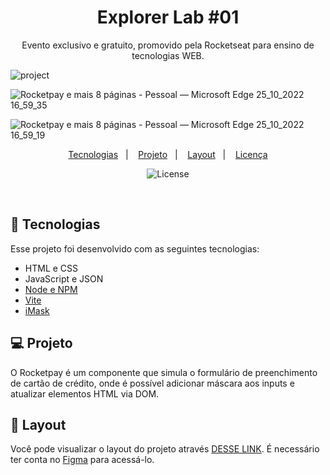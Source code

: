<h1 align="center"> Explorer Lab #01 </h1>

<p align="center">
Evento exclusivo e gratuito, promovido pela Rocketseat para ensino de tecnologias WEB.
</p>

![project](https://user-images.githubusercontent.com/101364762/197880398-665a46b7-29a9-4053-bc19-a0cb45121b6c.png)

![Rocketpay e mais 8 páginas - Pessoal — Microsoft​ Edge 25_10_2022 16_59_35](https://user-images.githubusercontent.com/101364762/197880392-4dcc537f-8892-4753-9606-d33c2b1ed6be.png)

![Rocketpay e mais 8 páginas - Pessoal — Microsoft​ Edge 25_10_2022 16_59_19](https://user-images.githubusercontent.com/101364762/197880396-cd7219cf-b456-410a-8e73-13c0eefdcf6f.png)

<p align="center">
  <a href="#-tecnologias">Tecnologias</a>&nbsp;&nbsp;&nbsp;|&nbsp;&nbsp;&nbsp;
  <a href="#-projeto">Projeto</a>&nbsp;&nbsp;&nbsp;|&nbsp;&nbsp;&nbsp;
  <a href="#-layout">Layout</a>&nbsp;&nbsp;&nbsp;|&nbsp;&nbsp;&nbsp;
  <a href="#memo-licença">Licença</a>
</p>

<p align="center">
  <img alt="License" src="https://img.shields.io/static/v1?label=license&message=MIT&color=49AA26&labelColor=000000">
</p>

<br>



## 🚀 Tecnologias

Esse projeto foi desenvolvido com as seguintes tecnologias:

- HTML e CSS
- JavaScript e JSON
- [Node e NPM](https://nodejs.org/)
- [Vite](https://vitejs.dev/)
- [iMask](https://imask.js.org)

## 💻 Projeto

O Rocketpay é um componente que simula o formulário de preenchimento de cartão de crédito, onde é possível adicionar máscara aos inputs e atualizar elementos HTML via DOM.

## 🔖 Layout

Você pode visualizar o layout do projeto através [DESSE LINK](https://www.figma.com/file/gpqavL469k0pPUGOmAQEM9/Explorer-Lab-%2301/duplicate). É necessário ter conta no [Figma](https://figma.com) para acessá-lo.
